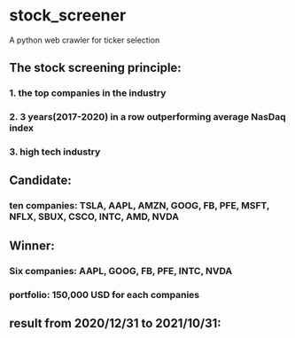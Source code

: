 # stock_screener
A python web crawler for ticker selection
## The stock screening principle: 
### 1. the top companies in the industry  
### 2. 3 years(2017-2020) in a row outperforming average NasDaq index  
### 3. high tech industry
## Candidate:
### ten companies: TSLA, AAPL, AMZN, GOOG, FB, PFE, MSFT, NFLX, SBUX, CSCO, INTC, AMD, NVDA
## Winner:
### Six companies: AAPL, GOOG, FB, PFE, INTC, NVDA
### portfolio: 150,000 USD for each companies
##  result from 2020/12/31 to 2021/10/31:  
### 
